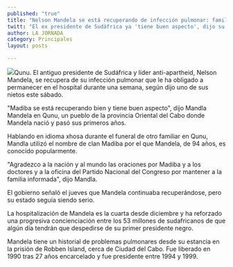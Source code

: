 ```yaml
---
published: "true"
title: "Nelson Mandela se está recuperando de infección pulmonar: familiar"
twitt: "El ex presidente de Sudáfrica ya 'tiene buen aspecto', dijo su nieto Mandla"
author: LA JORNADA
category: Principales
layout: posts

---
```


![](http://i.imgur.com/T5TNIutm.jpg)Qunu. El antiguo presidente de Sudáfrica y líder anti-apartheid, Nelson Mandela, se recupera de su infección pulmonar que le ha obligado a permanecer en el hospital durante una semana, según dijo uno de sus nietos este sábado.

"Madiba se está recuperando bien y tiene buen aspecto", dijo Mandla Mandela en Qunu, un pueblo de la provincia Oriental del Cabo donde Mandela nació y pasó sus primeros años.

Hablando en idioma xhosa durante el funeral de otro familiar en Qunu, Mandla utilizó el nombre de clan Madiba por el que Mandela, de 94 años, es conocido popularmente.

"Agradezco a la nación y al mundo las oraciones por Madiba y a los doctores y a la oficina del Partido Nacional del Congreso por mantener a la familia informada", dijo Mandla.

El gobierno señaló el jueves que Mandela continuaba recuperándose, pero su estado seguía siendo serio.

La hospitalización de Mandela es la cuarta desde diciembre y ha reforzado una progresiva concienciación entre los 53 millones de sudafricanos de que algún día tendrán que despedirse de su primer presidente negro.

Mandela tiene un historial de problemas pulmonares desde su estancia en la prisión de Robben Island, cerca de Ciudad del Cabo. Fue liberado en 1990 tras 27 años encarcelado y fue presidente entre 1994 y 1999.
